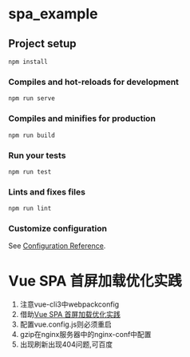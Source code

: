 # spa_example

## Project setup
```
npm install
```

### Compiles and hot-reloads for development
```
npm run serve
```

### Compiles and minifies for production
```
npm run build
```

### Run your tests
```
npm run test
```

### Lints and fixes files
```
npm run lint
```

### Customize configuration
See [Configuration Reference](https://cli.vuejs.org/config/).

# Vue SPA 首屏加载优化实践
1. 注意vue-cli3中webpackconfig
2. 借助[Vue SPA 首屏加载优化实践](https://juejin.im/post/5a291092518825293b50366d)
3. 配置vue.config.js则必须重启
4. gzip在nginx服务器中的nginx-conf中配置
5. 出现刷新出现404问题,可百度
